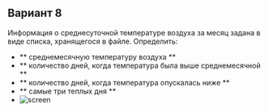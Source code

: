 ## Вариант 8
Информация о среднесуточной температуре воздуха за месяц задана в виде списка, 
хранящегося в файле. Определить: 
* ** среднемесячную температуру воздуха **
* ** количество дней, когда температура была выше среднемесячной **
* ** количество дней, когда температура опускалась ниже **
* ** самые три теплых дня **
* ![screen](https://github.com/user-attachments/assets/80d65934-f1f4-4ece-be83-eb810c5fa2df)

